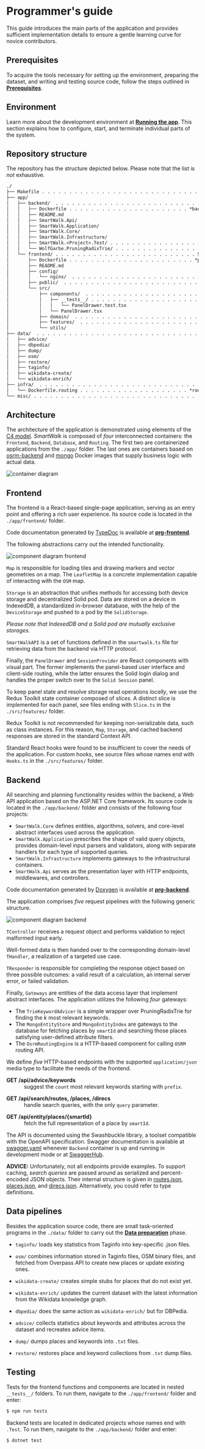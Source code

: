 # Programmer's guide

This guide introduces the main parts of the application and provides sufficient implementation details to ensure a gentle learning curve for novice contributors.

## Prerequisites

To acquire the tools necessary for setting up the environment, preparing the dataset, and writing and testing source code, follow the steps outlined in [**Prerequisites**](./adm.md#prerequisites).

## Environment

Learn more about the development environment at [**Running the app**](./adm.md#running-the-app). This section explains how to configure, start, and terminate individual parts of the system.

## Repository structure

The repository has the structure depicted below. Please note that the list is *not* exhaustive.

```txt
./
├── Makefile . . . . . . . . . . . . . . . . . . . . . . . . . . . . . . . System maintenance
├── app/
│   ├── backend/  . . . . . . . . . . . . . . . . . . . . . . . . . . . . Web API application
│   │   ├── Dockerfile . . . . . . . . . . . . . . . . . . . . . . *backend* image definition
│   │   ├── README.md
│   │   ├── SmartWalk.Api/
│   │   ├── SmartWalk.Application/
│   │   ├── SmartWalk.Core/
│   │   ├── SmartWalk.Infrastructure/
│   │   ├── SmartWalk.<Project>.Test/ . . . . . . . . . . . . . . . . . . . . Automated tests
│   │   └── WolfGarbe.PruningRadixTrie/ . . . . . . . . . . . . . . . . . External dependency
│   └── frontend/ . . . . . . . . . . . . . . . . . . . . . . . . . . Single-page application
│       ├── Dockerfile . . . . . . . . . . . . . . . . . . . . . . . *proxy* image definition
│       ├── README.md
│       ├── config/
│       │   └── nginx/  . . . . . . . . . . . . . . . . . . . . . . . . . Nginx configuration
│       ├── public/  . . . . . . . . . . . . . . . . . . . . . . . . . . . . . . Static files
│       └── src/
│           ├── components/  . . . . . . . . . . . . . . . . . . . . . . . . React components
│           │   ├── __tests__/ . . . . . . . . . . . . . . . . . . . . . A nested test folder
│           │   │   └── PanelDrawer.test.tsx
│           │   └── PanelDrawer.tsx
│           ├── domain/  . . . . . . . . . . . . . . . . . . . . . . . . Types and interfaces
│           ├── features/  . . . . . . . . . . . . . . . . . . . . . . . . . Hooks and slices
│           └── utils/
├── data/  . . . . . . . . . . . . . . . . . . . . . . . . . . . . . . . . . . Data pipelines
│   ├── advice/
│   ├── dbpedia/
│   ├── dump/
│   ├── osm/
│   ├── restore/
│   ├── taginfo/
│   ├── wikidata-create/
│   └── wikidata-enrich/
├── infra/  . . . . . . . . . . . . . . . . . . . . . . . . . . . . . . . . Environment files
│   └── Dockerfile.routing . . . . . . . . . . . . . . . . . . . . *routing* image definition
└── misc/ . . . . . . . . . . . . . . . . . . . . . . . . . . . . . . . . . . . . Miscellanea
```

## Architecture

The architecture of the application is demonstrated using elements of the [C4 model](https://c4model.com/). *SmartWalk* is composed of *four* interconnected containers: the `Frontend`, `Backend`, `Database`, and `Routing`. The first two are containerized applications from the `./app/` folder. The last ones are containers based on [osrm-backend](https://hub.docker.com/r/osrm/osrm-backend) and [mongo](https://hub.docker.com/_/mongo) Docker images that supply business logic with actual data.

![container diagram](./img/c4-container-diagram.svg)

## Frontend

The frontend is a React-based single-page application, serving as an entry point and offering a rich user experience. Its source code is located in the `./app/frontend/` folder.

Code documentation generated by [TypeDoc](https://typedoc.org/) is available at [**prg-frontend**](https://zhukovdm.github.io/smartwalk-docs/prg-frontend/).

The following abstractions carry out the intended functionality.

![component diagram frontend](./img/c4-component-diagram-frontend.svg)

`Map` is responsible for loading tiles and drawing markers and vector geometries on a map. The `LeafletMap` is a concrete implementation capable of interacting with the `OSM` map.

`Storage` is an abstraction that unifies methods for accessing both device storage and decentralized Solid pod. Data are stored on a device in IndexedDB, a standardized in-browser database, with the help of the `DeviceStorage` and pushed to a pod by the `SolidStorage`.

*Please note that IndexedDB and a Solid pod are mutually exclusive storages.*

`SmartWalkAPI` is a set of functions defined in the `smartwalk.ts` file for retrieving data from the backend via HTTP protocol.

Finally, the `PanelDrawer` and `SessionProvider` are React components with visual part. The former implements the panel-based user interface and client-side routing, while the latter ensures the Solid login dialog and handles the proper switch over to the `Solid Session` panel.

To keep panel state and resolve storage read operations *locally*, we use the Redux Toolkit state container composed of *slices*. A distinct slice is implemented for each panel, see files ending with `Slice.ts` in the `./src/features/` folder.

Redux Toolkit is not recommended for keeping non-serializable data, such as class instances. For this reason, `Map`, `Storage`, and cached backend responses are stored in the standard Context API.

Standard React hooks were found to be insufficient to cover the needs of the application. For custom hooks, see source files whose names end with `Hooks.ts` in the `./src/features/` folder.

## Backend

All searching and planning functionality resides within the backend, a Web API application based on the ASP.NET Core framework. Its source code is located in the `./app/backend/` folder and consists of the following four projects:

- `SmartWalk.Core` defines entities, algorithms, solvers, and core-level abstract interfaces used across the application.
- `SmartWalk.Application` prescribes the shape of valid query objects, provides domain-level input parsers and validators, along with separate handlers for each type of supported queries.
- `SmartWalk.Infrastructure` implements gateways to the infrastructural containers.
- `SmartWalk.Api` serves as the presentation layer with HTTP endpoints, middlewares, and controllers.

Code documentation generated by [Doxygen](https://www.doxygen.nl/) is available at [**prg-backend**](https://zhukovdm.github.io/smartwalk-docs/prg-backend/).

The application comprises *five* request pipelines with the following generic structure.

![component diagram backend](./img/c4-component-diagram-backend.svg)

`TController` receives a request object and performs validation to reject malformed input early.

Well-formed data is then handed over to the corresponding domain-level `THandler`, a realization of a targeted use case.

`TResponder` is responsible for completing the response object based on three possible outcomes: a valid result of a calculation, an internal server error, or failed validation.

Finally, `Gateways` are entities of the data access layer that implement abstract interfaces. The application utilizes the following *four* gateways:

- The `TrieKeywordAdvicer` is a simple wrapper over PruningRadixTrie for finding the *k* most relevant keywords.
- The `MongoEntityStore` and `MongoEntityIndex` are gateways to the database for fetching places by `smartId` and searching those places satisfying user-defined attribute filters.
- The `OsrmRoutingEngine` is a HTTP-based component for calling `OSRM` routing API.

We define *five* HTTP-based endpoints with the supported `application/json` media type to facilitate the needs of the frontend.

**GET /api/advice/keywords** <br>
&emsp;&emsp;&emsp; suggest the `count` most relevant keywords starting with `prefix`.

**GET /api/search/routes, /places, /direcs** <br>
&emsp;&emsp;&emsp; handle search queries, with the only `query` parameter.

**GET /api/entity/places/{smartId}** <br>
&emsp;&emsp;&emsp; fetch the full representation of a place by `smartId`.

The API is documented using the Swashbuckle library, a toolset compatible with the OpenAPI specification. Swagger documentation is available at [swagger.yaml](http://localhost:5017/swagger/v1/swagger.yaml) whenever `Backend` container is up and running in development mode or at [SwaggerHub](https://app.swaggerhub.com/apis/zhukovdm/smartwalk/).

**ADVICE:** Unfortunately, not all endpoints provide examples. To support caching, *search queries* are passed around as serialized and percent-encoded JSON objects. Their internal structure is given in [routes.json](https://github.com/zhukovdm/smartwalk/tree/main/misc/query/routes.json), [places.json](https://github.com/zhukovdm/smartwalk/tree/main/misc/query/places.json), and [direcs.json](https://github.com/zhukovdm/smartwalk/tree/main/misc/query/direcs.json). Alternatively, you could refer to type definitions.

## Data pipelines

Besides the application source code, there are small task-oriented programs in the `./data/` folder to carry out the [**Data preparation**](./adm.md#data-preparation) phase.

- `taginfo/` loads key statistics from Taginfo into key-specific .json files.

- `osm/` combines information stored in Taginfo files, OSM binary files, and fetched from Overpass API to create new places or update existing ones.

- `wikidata-create/` creates simple stubs for places that do not exist yet.

- `wikidata-enrich/` updates the current dataset with the latest information from the Wikidata knowledge graph.

- `dbpedia/` does the same action as `wikidata-enrich/` but for DBPedia.

- `advice/` collects statistics about keywords and attributes across the dataset and recreates advice items.

- `dump/` dumps places and keywords into `.txt` files.

- `restore/` restores place and keyword collections from `.txt` dump files.

## Testing

Tests for the frontend functions and components are located in nested `__tests__/` folders. To run them, navigate to the `./app/frontend/` folder and enter:

```bash
$ npm run tests
```

Backend tests are located in dedicated projects whose names end with `.Test`. To run them, navigate to the `./app/backend/` folder and enter:

```bash
$ dotnet test
```

